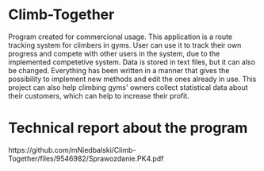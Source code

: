 # Climb-Together
Program created for commercional usage. This application is a route tracking system for climbers in gyms. User can use it to track their own progress and compete with other users in the system, due to the implemented competetive system. Data is stored in text files, but it can also be changed. Everything has been written in a manner that gives the possibility to implement new methods and edit the ones already in use. This project can also help climbing gyms' owners collect statistical data about their customers, which can help to increase their profit.

<h1> Technical report about the program </h1>
https://github.com/mNiedbalski/Climb-Together/files/9546982/Sprawozdanie.PK4.pdf
